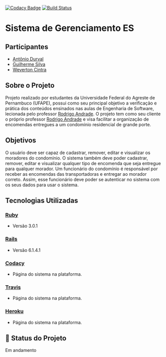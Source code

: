 [![Codacy Badge](https://api.codacy.com/project/badge/Grade/e97b437a1691461fbbfc83470c164f8f)](https://app.codacy.com/gh/UFAPE-ES/gerenciamentoES?utm_source=github.com&utm_medium=referral&utm_content=UFAPE-ES/gerenciamentoES&utm_campaign=Badge_Grade_Settings) [![Build Status](https://app.travis-ci.com/GuilhermeGz/gerenciamentoES.svg?branch=main)](https://app.travis-ci.com/github/GuilhermeGz/gerenciamentoES)
# Sistema de Gerenciamento ES
## Participantes
* [Antônio Durval](https://github.com/antonioDurval)
* [Guilherme Silva](https://github.com/GuilhermeGz)
* [Weverton Cintra](https://github.com/WevertonCintra)

## Sobre o Projeto
Projeto realizado por estudantes da Universidade Federal do Agreste de Pernambuco (UFAPE), possui como seu principal objetivo a verificação e prática dos conteúdos ensinados nas aulas de Engenharia de Software, lecionada pelo professor [Rodrigo Andrade](https://github.com/rcaa).
O projeto tem como seu cliente o próprio professor [Rodrigo Andrade](https://github.com/rcaa) e visa facilitar a organização de encomendas entregues a um condomínio residencial de grande porte.

## Objetivos
O usuário deve ser capaz de cadastrar, remover, editar e visualizar os moradores do condomínio. O sistema também deve poder cadastrar, remover,  editar e visualizar qualquer tipo de encomenda que seja entregue para qualquer morador.  Um funcionário do condomínio é responsável por receber as encomendas das transportadoras e entregar ao morador correto. Assim, esse funcionário deve poder se autenticar no sistema com os seus dados para usar o sistema.

## Tecnologias Utilizadas

### [Ruby](https://www.ruby-lang.org/pt/)
*   Versão 3.0.1
### [Rails](https://rubyonrails.org/)
*   Versão 6.1.4.1
### [Codacy](https://app.codacy.com/gh/UFAPE-ES/gerenciamentoES/dashboard)
*   Página do sistema na plataforma.
### [Travis](https://app.travis-ci.com/github/UFAPE-ES/gerenciamentoES)
* Página do sistema na plataforma.
### [Heroku](https://gerenciamento-es.herokuapp.com)
* Página do sistema na plataforma.
## :construction: Status do Projeto
Em andamento